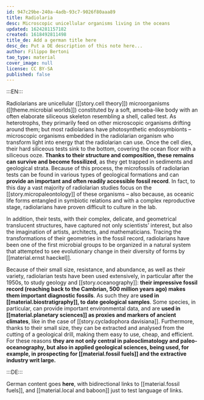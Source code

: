 ```yaml
---
id: 947c29be-240a-4adb-93c7-9026f80aaa89
title: Radiolaria
desc: Microscopic unicellular organisms living in the oceans
updated: 1624281157182
created: 1618492811498
title_de: Add a german title here
desc_de: Put a DE description of this note here...
author: Filippo Bertoni
tao_type: material
cover_image: null
license: CC BY-SA
published: false
---
```


:::EN:::

<!-- Add dates here, if you want -->

Radiolarians are unicellular ([[story.cell theory]]) microorganisms ([[theme.microbial worlds]]) constituted by a soft, amoeba-like body with an often elaborate siliceous skeleton resembling a shell, called test. As heterotrophs, they primarily feed on other microscopic organisms drifting around them; but most radiolarians have photosynthetic endosymbionts – microscopic organisms embedded in the radiolarian organism who transform light into energy that the radiolarian can use. Once the cell dies, their hard siliceous tests sink to the bottom, covering the ocean floor with a siliceous ooze. **Thanks to their structure and composition, these remains can survive and become fossilized**, as they get trapped in sediments and geological strata. Because of this process, the microfossils of radiolarian tests can be found in various types of geological formations and can **provide an important and often readily accessible fossil record**. In fact, to this day a vast majority of radiolarian studies focus on the [[story.micropaleontology]] of these organisms – also because, as oceanic life forms entangled in symbiotic relations and with a complex reproductive stage, radiolarians have proven difficult to culture in the lab.

In addition, their tests, with their complex, delicate, and geometrical translucent structures, have captured not only scientists’ interest, but also the imagination of artists, architects, and mathematicians. Tracing the transformations of their geometries in the fossil record, radiolarians have been one of the first microbial groups to be organized in a natural system that attempted to see evolutionary change in their diversity of forms by [[material.ernst haeckel]].

Because of their small size, resistance, and abundance, as well as their variety, radiolarian tests have been used extensively, in particular after the 1950s, to study geology and [[story.oceanography]]: **their impressive fossil record (reaching back to the Cambrian, 500 million years ago) makes them important diagnostic fossils**. As such they are **used in [[material.biostratigraphy]], to date geological samples**. Some species, in particular, can provide important environmental data, and are **used in [[material.planetary sciences]] as proxies and markers of ancient climates**, like in the case of [[story.cycladophora davisiana]]. Furthermore, thanks to their small size, they can be extracted and analysed from the cutting of a geological drill, making them easy to use, cheap, and efficient. For these reasons **they are not only central in paleoclimatology and paleo-oceanography, but also in applied geological sciences, being used, for example, in prospecting for [[material.fossil fuels]] and the extractive industry writ large.**

:::DE:::

German content goes **here**, with bidirectional links to [[material.fossil fuels]], and [[material.local and baboon]] just to test language of links.